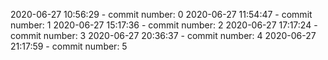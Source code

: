 2020-06-27 10:56:29 - commit number: 0
2020-06-27 11:54:47 - commit number: 1
2020-06-27 15:17:36 - commit number: 2
2020-06-27 17:17:24 - commit number: 3
2020-06-27 20:36:37 - commit number: 4
2020-06-27 21:17:59 - commit number: 5
